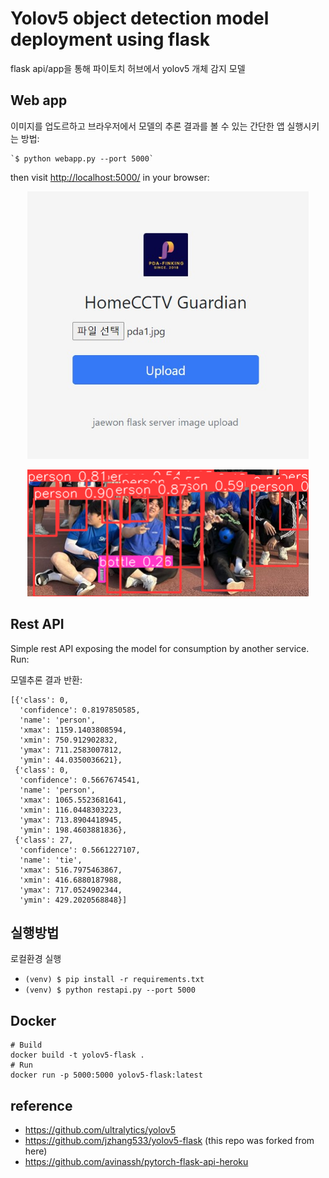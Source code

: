 # Yolov5 object detection model deployment using flask
flask api/app을 통해 파이토치 허브에서 yolov5 개체 감지 모델

## Web app

이미지를 업도르하고 브라우저에서 모델의 추론 결과를 볼 수 있는 간단한 앱
실행시키는 방법:
```
`$ python webapp.py --port 5000`
```
then visit [http://localhost:5000/](http://localhost:5000/) in your browser:

<p align="center">
<img src="docs/pda_front.jpg" width="450">
</p>

<p align="center">
<img src="docs/pda_result.png" width="450">
</p>


## Rest API
Simple rest API exposing the model for consumption by another service. Run:

모델추론 결과 반환:

```
[{'class': 0,
  'confidence': 0.8197850585,
  'name': 'person',
  'xmax': 1159.1403808594,
  'xmin': 750.912902832,
  'ymax': 711.2583007812,
  'ymin': 44.0350036621},
 {'class': 0,
  'confidence': 0.5667674541,
  'name': 'person',
  'xmax': 1065.5523681641,
  'xmin': 116.0448303223,
  'ymax': 713.8904418945,
  'ymin': 198.4603881836},
 {'class': 27,
  'confidence': 0.5661227107,
  'name': 'tie',
  'xmax': 516.7975463867,
  'xmin': 416.6880187988,
  'ymax': 717.0524902344,
  'ymin': 429.2020568848}]
```

## 실행방법
로컬환경 실행

* `(venv) $ pip install -r requirements.txt`
* `(venv) $ python restapi.py --port 5000`

## Docker

```
# Build
docker build -t yolov5-flask .
# Run
docker run -p 5000:5000 yolov5-flask:latest
```

## reference
- https://github.com/ultralytics/yolov5
- https://github.com/jzhang533/yolov5-flask (this repo was forked from here)
- https://github.com/avinassh/pytorch-flask-api-heroku
